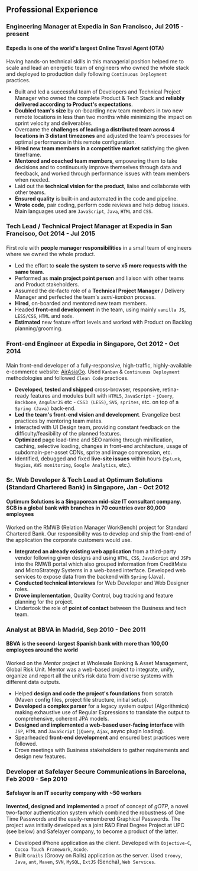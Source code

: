 ## Professional Experience

### **Engineering Manager** at **Expedia** in San Francisco, Jul 2015 - present
#### Expedia is one of the world's largest Online Travel Agent (OTA)

Having hands-on technical skills in this managerial position helped me to scale and lead an energetic team of engineers who owned the whole stack and deployed to production daily following `Continuous Deployment` practices.

- Built and led a successful team of Developers and Technical Project Manager who owned the complete Product & Tech Stack and **reliably delivered according to Product's expectations**.
- **Doubled team's size** by on-boarding new team members in two new remote locations in less than two months while minimizing the impact on sprint velocity and deliverables.
- Overcame the **challenges of leading a distributed team across 4 locations in 3 distant timezones** and adjusted the team's processes for optimal performance in this remote configuration.
- **Hired new team members in a competitive market** satisfying the given timeframe.
- **Mentored and coached team members**, empowering them to take decisions and to continuously improve themselves through data and feedback, and worked through performance issues with team members when needed.
- Laid out the **technical vision for the product**, liaise and collaborate with other teams.
- **Ensured quality** is built-in and automated in the code and pipeline.
- **Wrote code**, pair coding, perform code reviews and help debug issues. Main languages used are `JavaScript`, `Java`, `HTML` and `CSS`.

### **Tech Lead / Technical Project Manager** at **Expedia** in San Francisco, Oct 2014 - Jul 2015
####

First role with **people manager responsibilities** in a small team of engineers where we owned the whole product.

- Led the effort to **scale the system to serve x5 more requests with the same team**.
- Performed as **main project point person** and liaison with other teams and Product stakeholders.
- Assumed the de-facto role of a **Technical Project Manager** / Delivery Manager and perfected the team's *semi-kanban* process.
- **Hired**, on-boarded and mentored new team members.
- Headed **front-end development** in the team, using mainly `vanilla JS`, `LESS/CSS`, `HTML` and `node`.
- **Estimated** new feature effort levels and worked with Product on Backlog planning/grooming.

### **Front-end Engineer** at **Expedia** in Singapore, Oct 2012 - Oct 2014
####

Main front-end developer of a fully-responsive, high-traffic, highly-available e-commerce website: [AirAsiaGo](https://www.airasiago.com). Used `Kanban` & `Continuous Deployment` methodologies and followed `Clean Code` practices.

- **Developed, tested and shipped** cross-browser, responsive, retina-ready features and modules built with `HTML5`, `JavaScript` - `jQuery`, `Backbone`, `AngularJS` etc - `CSS3 (LESS)`, `SVG`, `sprites`, etc. on top of a `Spring (Java)` back-end.
- **Led the team's front-end vision and development**. Evangelize best practices by mentoring team mates.
- Interacted with UI Design team, providing constant feedback on the difficulty/feasibility of the planned features.
- **Optimized** page load-time and SEO ranking through minification, caching, selective loading, changes in front-end architecture, usage of subdomain-per-asset CDNs, sprite and image compression, etc.
- Identified, debugged and fixed **live-site issues** within hours (`Splunk`, `Nagios`, `AWS monitoring`, `Google Analytics`, etc.).

### **Sr. Web Developer & Tech Lead** at **Optimum Solutions (Standard Chartered Bank)** in Singapore, Jan - Oct 2012
#### Optimum Solutions is a Singaporean mid-size IT consultant company. SCB is a global bank with branches in 70 countries over 80,000 employees

Worked on the RMWB (Relation Manager WorkBench) project for Standard Chartered Bank. Our responsibility was to develop and ship the front-end of the application the corporate customers would use.

- **Integrated an already existing web application** from a third-party vendor following given designs and using `HTML`, `CSS`, `JavaScript` and `JSPs` into the RMWB portal which also grouped information from CreditMate and MicroStrategy Systems in a web-based interface. Developed web services to expose data from the backend with `Spring` (Java).
- **Conducted technical interviews** for Web Developer and Web Designer roles.
- **Drove implementation**, Quality Control, bug tracking and feature planning for the project.
- Undertook the role of **point of contact** between the Business and tech team.


### **Analyst** at **BBVA** in Madrid, Sep 2010 - Dec 2011
#### BBVA is the second-largest Spanish bank with more than 100,00 employees around the world

Worked on the *Mentor* project at Wholesale Banking & Asset Management, Global Risk Unit. Mentor was a web-based project to integrate, unify, organize and report all the unit’s risk data from diverse systems with different data outputs.

- Helped **design and code the project's foundations** from scratch (Maven config files, project file structure, initial setup).
- **Developed a complex parser** for a legacy system output (Algorithmics) making exhaustive use of Regular Expressions to translate the output to comprehensive, coherent JPA models.
- **Designed and implemented a web-based user-facing interface** with `JSP`, `HTML` and `JavaScript` (`jQuery`, `Ajax`, async plugin loading).
- Spearheaded **front-end development** and ensured best practices were followed.
- Drove meetings with Business stakeholders to gather requirements and design new features.

### **Developer** at **Safelayer Secure Communications** in Barcelona, Feb 2009 - Sep 2010
#### Safelayer is an IT security company with ~50 workers

**Invented, designed and implemented** a proof of concept of *gOTP*, a novel two-factor authentication system which combined the robustness of One Time Passwords and the easily-remembered Graphical Passwords. The project was initially developed as a joint R&D Final Degree Project at UPC (see below) and Safelayer company, to become a product of the latter.

- Developed iPhone application as the client. Developed with `Objective-C`, `Cocoa Touch Framework`, `Xcode`.
- Built `Grails` (Groovy on Rails) application as the server. Used `Groovy`, `Java`, `ant`, `Maven`, `SVN`, `MySQL`, `ExtJS` (Sencha), `Web Services`.
